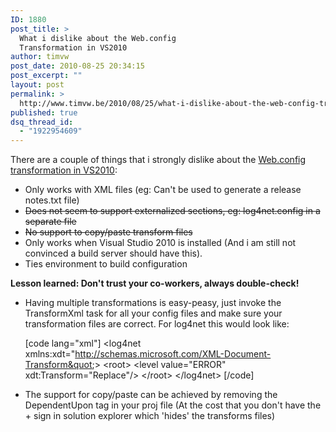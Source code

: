 ```yaml
---
ID: 1880
post_title: >
  What i dislike about the Web.config
  Transformation in VS2010
author: timvw
post_date: 2010-08-25 20:34:15
post_excerpt: ""
layout: post
permalink: >
  http://www.timvw.be/2010/08/25/what-i-dislike-about-the-web-config-transformation-in-vs2010/
published: true
dsq_thread_id:
  - "1922954609"
---
```

<p>There are a couple of things that i strongly dislike about the <a href="http://blogs.msdn.com/b/webdevtools/archive/2009/05/04/web-deployment-web-config-transformation.aspx">Web.config transformation in VS2010</a>:</p>

<ul>
<li>Only works with XML files (eg: Can't be used to generate a release notes.txt file)</li>
<li><del datetime="2010-08-26T08:05:21+00:00">Does not seem to support externalized sections, eg: log4net.config in a separate file</del></li>
<li><del datetime="2010-08-26T08:05:21+00:00">No support to copy/paste transform files</del></li>
<li>Only works when Visual Studio 2010 is installed (And i am still not convinced a build server should have this).</li>
<li>Ties environment to build configuration</li>
</ul>

<p><b>Lesson learned: Don't trust your co-workers, always double-check!</b></p>

<ul>
<li>Having multiple transformations is easy-peasy, just invoke the TransformXml task for all your config files and make sure your transformation files are correct. For log4net this would look like:</li>

[code lang="xml"]
&lt;log4net xmlns:xdt=&quot;http://schemas.microsoft.com/XML-Document-Transform&quot;&gt;
 &lt;root&gt;
  &lt;level value=&quot;ERROR&quot; xdt:Transform=&quot;Replace&quot;/&gt;
 &lt;/root&gt;
&lt;/log4net&gt;
[/code]

<li>The support for copy/paste can be achieved by removing the DependentUpon tag in your proj file (At the cost that you don't have the + sign in solution explorer which 'hides' the transforms files)</li>
</ul>